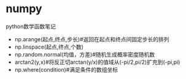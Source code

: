 # numpy
python数学函数笔记

- np.arange(起点,终点,步长)#返回在起点和终点间固定步长的排列
- np.linspace(起点,终点,个数)
- np.random.normal(均值，方差)#随机生成概率密度随机数
- arctan2(y,x)#将反正切arctan(y/x)的值域从(-pi/2,pi/2)扩充到(-pi,pi)
- np.where(condition)#满足条件的数组坐标
